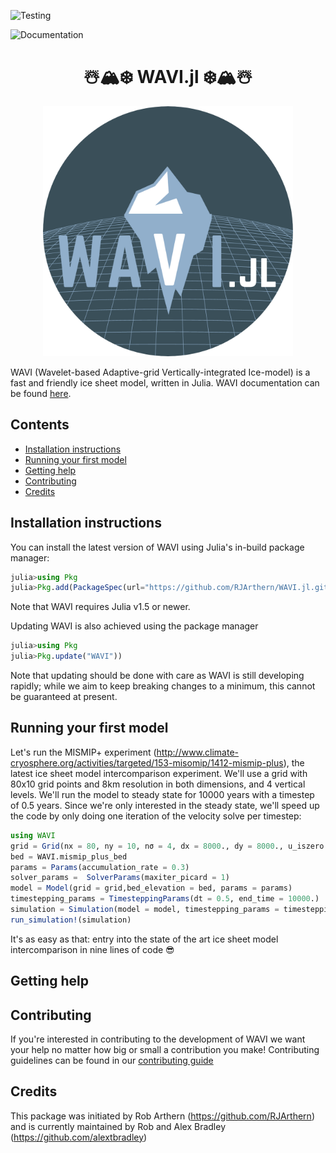 ![Testing](https://github.com/RJArthern/WAVI.jl/actions/workflows/Testing.yml/badge.svg?docs-reconcile)

![Documentation](https://github.com/RJArthern/WAVI.jl/actions/workflows/Documentation.yml/badge.svg?docs-reconcile)

<!-- Title -->
<h1 align="center">
  ☃️🏔️❄️ WAVI.jl ❄️🏔️☃️
</h1>

<p align="center">
  <img width="400" height="400" src="https://raw.githubusercontent.com/RJArthern/WAVI.jl/build-docs/docs/src/assets/logo.png">
</p>

WAVI (Wavelet-based Adaptive-grid Vertically-integrated Ice-model) is a fast and friendly ice sheet model, written in Julia. WAVI documentation can be found [here](https://rjarthern.github.io/WAVI.jl/).

## Contents

* [Installation instructions](#installation-instructions)
* [Running your first model](#running-your-first-model)
* [Getting help](#getting-help)
* [Contributing](#contributing)
* [Credits](#credits)

## Installation instructions
You can install the latest version of WAVI using Julia's in-build package manager:
```julia
julia>using Pkg
julia>Pkg.add(PackageSpec(url="https://github.com/RJArthern/WAVI.jl.git", rev = "main"))
```
Note that WAVI requires Julia v1.5 or newer.

Updating WAVI is also achieved using the package manager
```julia
julia>using Pkg
julia>Pkg.update("WAVI"))
```
Note that updating should be done with care as WAVI is still developing rapidly; while we aim to keep breaking changes to a minimum, this cannot be guaranteed at present.

## Running your first model
Let's run the MISMIP+ experiment (http://www.climate-cryosphere.org/activities/targeted/153-misomip/1412-mismip-plus), the latest ice sheet model intercomparison experiment. We'll use a grid with 80x10 grid points and 8km resolution in both dimensions, and 4 vertical levels. We'll run the model to steady state for 10000 years with a timestep of 0.5 years. Since we're only interested in the steady state, we'll speed up the code by only doing one iteration of the velocity solve per timestep:
```julia
using WAVI 
grid = Grid(nx = 80, ny = 10, nσ = 4, dx = 8000., dy = 8000., u_iszero = ["north"], v_iszero = ["east", "west"])
bed = WAVI.mismip_plus_bed 
params = Params(accumulation_rate = 0.3)
solver_params =  SolverParams(maxiter_picard = 1)
model = Model(grid = grid,bed_elevation = bed, params = params)
timestepping_params = TimesteppingParams(dt = 0.5, end_time = 10000.)
simulation = Simulation(model = model, timestepping_params = timestepping_params)
run_simulation!(simulation)
```
It's as easy as that: entry into the state of the art ice sheet model intercomparison in nine lines of code 😎

## Getting help

## Contributing
If you're interested in contributing to the development of WAVI we want your help no matter how big or small a contribution you make! Contributing guidelines can be found in our [contributing guide](https://rjarthern.github.io/WAVI.jl/contributing/)

## Credits
This package was initiated by Rob Arthern (https://github.com/RJArthern) and is currently maintained by Rob and Alex Bradley (https://github.com/alextbradley)
